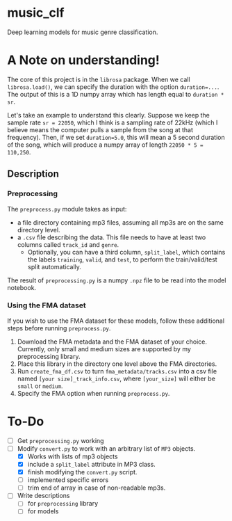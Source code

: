 # music_clf
Deep learning models for music genre classification. 



# A Note on understanding!

The core of this project is in the `librosa` package. When we call `librosa.load()`, we can
specify the duration with the option `duration=...`. 
The output of this is a 1D numpy array which has length equal to `duration * sr`. 

Let's take an example to understand this clearly. Suppose we keep the sample rate `sr = 22050`, which I think is a sampling rate of 22kHz (which I believe means the computer pulls a sample from the song at that frequency). Then, if we set `duration=5.0`, this will mean a 5 second 
duration of the song, which will produce a numpy array of length `22050 * 5 = 110,250`.


## Description

### Preprocessing

The `preprocess.py` module takes as input:

- a file directory containing mp3 files, assuming all mp3s are on the
same directory level.
- a `.csv` file describing the data. This file needs to have at least two columns called `track_id` and `genre`.
	- Optionally, you can have a third column, `split_label`, which contains the labels `training`, `valid`, and `test`, to perform the train/valid/test split automatically.

The result of `preprocessing.py` is a numpy `.npz` file to be read into the model notebook.

### Using the FMA dataset
If you wish to use the FMA dataset for these models, follow these additional steps before running `preprocess.py`.

1. Download the FMA metadata and the FMA dataset of your choice. Currently, only small and medium sizes are supported by my preprocessing library.
2. Place this library in the directory one level above the FMA directories.
3. Run `create_fma_df.csv` to turn `fma_metadata/tracks.csv` into a csv file named `[your size]_track_info.csv`, where `[your_size]` will either be `small` or `medium`.
4. Specify the FMA option when running `preprocess.py`.



# To-Do

- [ ] Get `preprocessing.py` working 
- [ ] Modify `convert.py` to work with an arbitrary list of `MP3` objects.
	- [x] Works with lists of mp3 objects
	- [x] include a `split_label` attribute in MP3 class.
	- [x] finish modifying the `convert.py` script.
	- [ ] implemented specific errors
	- [ ] trim end of array in case of non-readable mp3s.
- [ ] Write descriptions
	- [ ] for `preprocessing` library
	- [ ] for models
